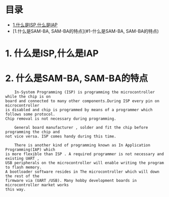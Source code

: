 
#                                                               目录
* [1.什么是ISP,什么是IAP](#1-什么是ISP,什么是IAP)
* [1.什么是SAM-BA, SAM-BA的特点](#1-什么是SAM-BA, SAM-BA的特点)

# 1. 什么是ISP,什么是IAP
# 2. 什么是SAM-BA, SAM-BA的特点
```
    In-System Programming (ISP) is programming the microcontroller while the chip is on 
board and connected to many other components.During ISP every pin on microcontroller 
is disabled and chip is programmed by means of a programmer which follows some protocol.
Chip removal is not necessary during programming.

    General board manufacturer , solder and fit the chip before programming the chip and 
not vice versa. ISP comes handy during this time.

    There is another kind of programming known as In Application Programming(IAP) which 
is more flexible than ISP . A required programmer is not necessary and existing UART ,
USB peripherals on the microcontroller will enable writing the program to flash memory.
A bootloader software resides in The microcontroller which will down the rest of the 
firmware via (UART /USB). Many hobby development boards in microcontroller market works 
this way.
```



